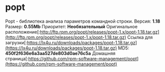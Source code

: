 # popt
Popt - библиотека анализа параметров командной строки.
Версия: **1.18**
Размер: **0.55Mb**
Приоритет: **Необязательный**
Оригинальное расположение[:http://ftp.rpm.org/popt/releases/popt-1.x/popt-1.18.tar.gz](http://ftp.rpm.org/popt/releases/popt-1.x/popt-1.18.tar.gz)
Ссылка для загрузки[:https://lx4u.ru/downloads/packages/popt-1.18.tar.gz](https://lx4u.ru/downloads/packages/popt-1.18.tar.gz)
MD5: **450f2f636e6a3aa527de803d0ae76c5a**
Домашняя страница[:https://github.com/rpm-software-management/popt](https://github.com/rpm-software-management/popt)